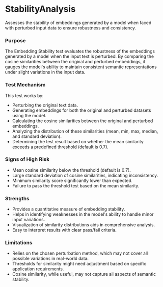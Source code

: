 # StabilityAnalysis

Assesses the stability of embeddings generated by a model when faced with perturbed input data to ensure robustness
and consistency.

### Purpose

The Embedding Stability test evaluates the robustness of the embeddings generated by a model when the input text is
perturbed. By comparing the cosine similarities between the original and perturbed embeddings, it gauges the
model's ability to maintain consistent semantic representations under slight variations in the input data.

### Test Mechanism

This test works by:

- Perturbing the original text data.
- Generating embeddings for both the original and perturbed datasets using the model.
- Calculating the cosine similarities between the original and perturbed embeddings.
- Analyzing the distribution of these similarities (mean, min, max, median, and standard deviation).
- Determining the test result based on whether the mean similarity exceeds a predefined threshold (default is 0.7).

### Signs of High Risk

- Mean cosine similarity below the threshold (default is 0.7).
- Large standard deviation of cosine similarities, indicating inconsistency.
- Minimum similarity score significantly lower than expected.
- Failure to pass the threshold test based on the mean similarity.

### Strengths

- Provides a quantitative measure of embedding stability.
- Helps in identifying weaknesses in the model's ability to handle minor input variations.
- Visualization of similarity distributions aids in comprehensive analysis.
- Easy to interpret results with clear pass/fail criteria.

### Limitations

- Relies on the chosen perturbation method, which may not cover all possible variations in real-world data.
- Thresholds for similarity might need adjustment based on specific application requirements.
- Cosine similarity, while useful, may not capture all aspects of semantic stability.